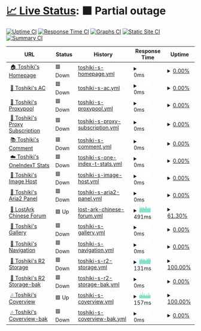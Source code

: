 # [📈 Live Status](https://status.toshiki.top): <!--live status--> **🟧 Partial outage**

[![Uptime CI](https://github.com/andatoshiki/toshiki-status/workflows/Uptime%20CI/badge.svg)](https://github.com/andatoshiki/toshiki-status/actions?query=workflow%3A%22Uptime+CI%22)
[![Response Time CI](https://github.com/andatoshiki/toshiki-status/workflows/Response%20Time%20CI/badge.svg)](https://github.com/andatoshiki/toshiki-status/actions?query=workflow%3A%22Response+Time+CI%22)
[![Graphs CI](https://github.com/andatoshiki/toshiki-status/workflows/Graphs%20CI/badge.svg)](https://github.com/andatoshiki/toshiki-status/actions?query=workflow%3A%22Graphs+CI%22)
[![Static Site CI](https://github.com/andatoshiki/toshiki-status/workflows/Static%20Site%20CI/badge.svg)](https://github.com/andatoshiki/toshiki-status/actions?query=workflow%3A%22Static+Site+CI%22)
[![Summary CI](https://github.com/andatoshiki/toshiki-status/workflows/Summary%20CI/badge.svg)](https://github.com/andatoshiki/toshiki-status/actions?query=workflow%3A%22Summary+CI%22)

<!--start: status pages-->
<!-- This summary is generated by Upptime (https://github.com/upptime/upptime) -->
<!-- Do not edit this manually, your changes will be overwritten -->
<!-- prettier-ignore -->
| URL | Status | History | Response Time | Uptime |
| --- | ------ | ------- | ------------- | ------ |
| <img alt="" src="https://cdn.toshiki.top/img/favicon.png" height="13"> [🏠 Toshiki's Homepage](https://www.toshiki.top/) | 🟥 Down | [toshiki-s-homepage.yml](https://github.com/andatoshiki/toshiki-status/commits/HEAD/history/toshiki-s-homepage.yml) | <details><summary><img alt="Response time graph" src="./graphs/toshiki-s-homepage/response-time-week.png" height="20"> 0ms</summary><br><a href="https://status.toshiki.top/history/toshiki-s-homepage"><img alt="Response time 872" src="https://img.shields.io/endpoint?url=https%3A%2F%2Fraw.githubusercontent.com%2Fandatoshiki%2Ftoshiki-status%2FHEAD%2Fapi%2Ftoshiki-s-homepage%2Fresponse-time.json"></a><br><a href="https://status.toshiki.top/history/toshiki-s-homepage"><img alt="24-hour response time 0" src="https://img.shields.io/endpoint?url=https%3A%2F%2Fraw.githubusercontent.com%2Fandatoshiki%2Ftoshiki-status%2FHEAD%2Fapi%2Ftoshiki-s-homepage%2Fresponse-time-day.json"></a><br><a href="https://status.toshiki.top/history/toshiki-s-homepage"><img alt="7-day response time 0" src="https://img.shields.io/endpoint?url=https%3A%2F%2Fraw.githubusercontent.com%2Fandatoshiki%2Ftoshiki-status%2FHEAD%2Fapi%2Ftoshiki-s-homepage%2Fresponse-time-week.json"></a><br><a href="https://status.toshiki.top/history/toshiki-s-homepage"><img alt="30-day response time 0" src="https://img.shields.io/endpoint?url=https%3A%2F%2Fraw.githubusercontent.com%2Fandatoshiki%2Ftoshiki-status%2FHEAD%2Fapi%2Ftoshiki-s-homepage%2Fresponse-time-month.json"></a><br><a href="https://status.toshiki.top/history/toshiki-s-homepage"><img alt="1-year response time 867" src="https://img.shields.io/endpoint?url=https%3A%2F%2Fraw.githubusercontent.com%2Fandatoshiki%2Ftoshiki-status%2FHEAD%2Fapi%2Ftoshiki-s-homepage%2Fresponse-time-year.json"></a></details> | <details><summary><a href="https://status.toshiki.top/history/toshiki-s-homepage">0.00%</a></summary><a href="https://status.toshiki.top/history/toshiki-s-homepage"><img alt="All-time uptime 76.83%" src="https://img.shields.io/endpoint?url=https%3A%2F%2Fraw.githubusercontent.com%2Fandatoshiki%2Ftoshiki-status%2FHEAD%2Fapi%2Ftoshiki-s-homepage%2Fuptime.json"></a><br><a href="https://status.toshiki.top/history/toshiki-s-homepage"><img alt="24-hour uptime 0.00%" src="https://img.shields.io/endpoint?url=https%3A%2F%2Fraw.githubusercontent.com%2Fandatoshiki%2Ftoshiki-status%2FHEAD%2Fapi%2Ftoshiki-s-homepage%2Fuptime-day.json"></a><br><a href="https://status.toshiki.top/history/toshiki-s-homepage"><img alt="7-day uptime 0.00%" src="https://img.shields.io/endpoint?url=https%3A%2F%2Fraw.githubusercontent.com%2Fandatoshiki%2Ftoshiki-status%2FHEAD%2Fapi%2Ftoshiki-s-homepage%2Fuptime-week.json"></a><br><a href="https://status.toshiki.top/history/toshiki-s-homepage"><img alt="30-day uptime 1.38%" src="https://img.shields.io/endpoint?url=https%3A%2F%2Fraw.githubusercontent.com%2Fandatoshiki%2Ftoshiki-status%2FHEAD%2Fapi%2Ftoshiki-s-homepage%2Fuptime-month.json"></a><br><a href="https://status.toshiki.top/history/toshiki-s-homepage"><img alt="1-year uptime 49.62%" src="https://img.shields.io/endpoint?url=https%3A%2F%2Fraw.githubusercontent.com%2Fandatoshiki%2Ftoshiki-status%2FHEAD%2Fapi%2Ftoshiki-s-homepage%2Fuptime-year.json"></a></details>
| <img alt="" src="https://cdn.toshiki.top/img/favicon.png" height="13"> [💨 Toshiki's AC](https://ac.toshiki.top/) | 🟥 Down | [toshiki-s-ac.yml](https://github.com/andatoshiki/toshiki-status/commits/HEAD/history/toshiki-s-ac.yml) | <details><summary><img alt="Response time graph" src="./graphs/toshiki-s-ac/response-time-week.png" height="20"> 0ms</summary><br><a href="https://status.toshiki.top/history/toshiki-s-ac"><img alt="Response time 845" src="https://img.shields.io/endpoint?url=https%3A%2F%2Fraw.githubusercontent.com%2Fandatoshiki%2Ftoshiki-status%2FHEAD%2Fapi%2Ftoshiki-s-ac%2Fresponse-time.json"></a><br><a href="https://status.toshiki.top/history/toshiki-s-ac"><img alt="24-hour response time 0" src="https://img.shields.io/endpoint?url=https%3A%2F%2Fraw.githubusercontent.com%2Fandatoshiki%2Ftoshiki-status%2FHEAD%2Fapi%2Ftoshiki-s-ac%2Fresponse-time-day.json"></a><br><a href="https://status.toshiki.top/history/toshiki-s-ac"><img alt="7-day response time 0" src="https://img.shields.io/endpoint?url=https%3A%2F%2Fraw.githubusercontent.com%2Fandatoshiki%2Ftoshiki-status%2FHEAD%2Fapi%2Ftoshiki-s-ac%2Fresponse-time-week.json"></a><br><a href="https://status.toshiki.top/history/toshiki-s-ac"><img alt="30-day response time 0" src="https://img.shields.io/endpoint?url=https%3A%2F%2Fraw.githubusercontent.com%2Fandatoshiki%2Ftoshiki-status%2FHEAD%2Fapi%2Ftoshiki-s-ac%2Fresponse-time-month.json"></a><br><a href="https://status.toshiki.top/history/toshiki-s-ac"><img alt="1-year response time 841" src="https://img.shields.io/endpoint?url=https%3A%2F%2Fraw.githubusercontent.com%2Fandatoshiki%2Ftoshiki-status%2FHEAD%2Fapi%2Ftoshiki-s-ac%2Fresponse-time-year.json"></a></details> | <details><summary><a href="https://status.toshiki.top/history/toshiki-s-ac">0.00%</a></summary><a href="https://status.toshiki.top/history/toshiki-s-ac"><img alt="All-time uptime 81.75%" src="https://img.shields.io/endpoint?url=https%3A%2F%2Fraw.githubusercontent.com%2Fandatoshiki%2Ftoshiki-status%2FHEAD%2Fapi%2Ftoshiki-s-ac%2Fuptime.json"></a><br><a href="https://status.toshiki.top/history/toshiki-s-ac"><img alt="24-hour uptime 0.00%" src="https://img.shields.io/endpoint?url=https%3A%2F%2Fraw.githubusercontent.com%2Fandatoshiki%2Ftoshiki-status%2FHEAD%2Fapi%2Ftoshiki-s-ac%2Fuptime-day.json"></a><br><a href="https://status.toshiki.top/history/toshiki-s-ac"><img alt="7-day uptime 0.00%" src="https://img.shields.io/endpoint?url=https%3A%2F%2Fraw.githubusercontent.com%2Fandatoshiki%2Ftoshiki-status%2FHEAD%2Fapi%2Ftoshiki-s-ac%2Fuptime-week.json"></a><br><a href="https://status.toshiki.top/history/toshiki-s-ac"><img alt="30-day uptime 1.38%" src="https://img.shields.io/endpoint?url=https%3A%2F%2Fraw.githubusercontent.com%2Fandatoshiki%2Ftoshiki-status%2FHEAD%2Fapi%2Ftoshiki-s-ac%2Fuptime-month.json"></a><br><a href="https://status.toshiki.top/history/toshiki-s-ac"><img alt="1-year uptime 68.29%" src="https://img.shields.io/endpoint?url=https%3A%2F%2Fraw.githubusercontent.com%2Fandatoshiki%2Ftoshiki-status%2FHEAD%2Fapi%2Ftoshiki-s-ac%2Fuptime-year.json"></a></details>
| <img alt="" src="https://cdn.toshiki.top/img/favicon.png" height="13"> [🌮 Toshiki's Proxypool](https://proxypool.toshiki.top/) | 🟥 Down | [toshiki-s-proxypool.yml](https://github.com/andatoshiki/toshiki-status/commits/HEAD/history/toshiki-s-proxypool.yml) | <details><summary><img alt="Response time graph" src="./graphs/toshiki-s-proxypool/response-time-week.png" height="20"> 0ms</summary><br><a href="https://status.toshiki.top/history/toshiki-s-proxypool"><img alt="Response time 836" src="https://img.shields.io/endpoint?url=https%3A%2F%2Fraw.githubusercontent.com%2Fandatoshiki%2Ftoshiki-status%2FHEAD%2Fapi%2Ftoshiki-s-proxypool%2Fresponse-time.json"></a><br><a href="https://status.toshiki.top/history/toshiki-s-proxypool"><img alt="24-hour response time 0" src="https://img.shields.io/endpoint?url=https%3A%2F%2Fraw.githubusercontent.com%2Fandatoshiki%2Ftoshiki-status%2FHEAD%2Fapi%2Ftoshiki-s-proxypool%2Fresponse-time-day.json"></a><br><a href="https://status.toshiki.top/history/toshiki-s-proxypool"><img alt="7-day response time 0" src="https://img.shields.io/endpoint?url=https%3A%2F%2Fraw.githubusercontent.com%2Fandatoshiki%2Ftoshiki-status%2FHEAD%2Fapi%2Ftoshiki-s-proxypool%2Fresponse-time-week.json"></a><br><a href="https://status.toshiki.top/history/toshiki-s-proxypool"><img alt="30-day response time 0" src="https://img.shields.io/endpoint?url=https%3A%2F%2Fraw.githubusercontent.com%2Fandatoshiki%2Ftoshiki-status%2FHEAD%2Fapi%2Ftoshiki-s-proxypool%2Fresponse-time-month.json"></a><br><a href="https://status.toshiki.top/history/toshiki-s-proxypool"><img alt="1-year response time 831" src="https://img.shields.io/endpoint?url=https%3A%2F%2Fraw.githubusercontent.com%2Fandatoshiki%2Ftoshiki-status%2FHEAD%2Fapi%2Ftoshiki-s-proxypool%2Fresponse-time-year.json"></a></details> | <details><summary><a href="https://status.toshiki.top/history/toshiki-s-proxypool">0.00%</a></summary><a href="https://status.toshiki.top/history/toshiki-s-proxypool"><img alt="All-time uptime 80.67%" src="https://img.shields.io/endpoint?url=https%3A%2F%2Fraw.githubusercontent.com%2Fandatoshiki%2Ftoshiki-status%2FHEAD%2Fapi%2Ftoshiki-s-proxypool%2Fuptime.json"></a><br><a href="https://status.toshiki.top/history/toshiki-s-proxypool"><img alt="24-hour uptime 0.00%" src="https://img.shields.io/endpoint?url=https%3A%2F%2Fraw.githubusercontent.com%2Fandatoshiki%2Ftoshiki-status%2FHEAD%2Fapi%2Ftoshiki-s-proxypool%2Fuptime-day.json"></a><br><a href="https://status.toshiki.top/history/toshiki-s-proxypool"><img alt="7-day uptime 0.00%" src="https://img.shields.io/endpoint?url=https%3A%2F%2Fraw.githubusercontent.com%2Fandatoshiki%2Ftoshiki-status%2FHEAD%2Fapi%2Ftoshiki-s-proxypool%2Fuptime-week.json"></a><br><a href="https://status.toshiki.top/history/toshiki-s-proxypool"><img alt="30-day uptime 1.38%" src="https://img.shields.io/endpoint?url=https%3A%2F%2Fraw.githubusercontent.com%2Fandatoshiki%2Ftoshiki-status%2FHEAD%2Fapi%2Ftoshiki-s-proxypool%2Fuptime-month.json"></a><br><a href="https://status.toshiki.top/history/toshiki-s-proxypool"><img alt="1-year uptime 49.54%" src="https://img.shields.io/endpoint?url=https%3A%2F%2Fraw.githubusercontent.com%2Fandatoshiki%2Ftoshiki-status%2FHEAD%2Fapi%2Ftoshiki-s-proxypool%2Fuptime-year.json"></a></details>
| <img alt="" src="https://cdn.toshiki.top/img/favicon.png" height="13"> [🎏 Toshiki's Proxy Subscription](https://subweb.toshiki.top/) | 🟥 Down | [toshiki-s-proxy-subscription.yml](https://github.com/andatoshiki/toshiki-status/commits/HEAD/history/toshiki-s-proxy-subscription.yml) | <details><summary><img alt="Response time graph" src="./graphs/toshiki-s-proxy-subscription/response-time-week.png" height="20"> 0ms</summary><br><a href="https://status.toshiki.top/history/toshiki-s-proxy-subscription"><img alt="Response time 825" src="https://img.shields.io/endpoint?url=https%3A%2F%2Fraw.githubusercontent.com%2Fandatoshiki%2Ftoshiki-status%2FHEAD%2Fapi%2Ftoshiki-s-proxy-subscription%2Fresponse-time.json"></a><br><a href="https://status.toshiki.top/history/toshiki-s-proxy-subscription"><img alt="24-hour response time 0" src="https://img.shields.io/endpoint?url=https%3A%2F%2Fraw.githubusercontent.com%2Fandatoshiki%2Ftoshiki-status%2FHEAD%2Fapi%2Ftoshiki-s-proxy-subscription%2Fresponse-time-day.json"></a><br><a href="https://status.toshiki.top/history/toshiki-s-proxy-subscription"><img alt="7-day response time 0" src="https://img.shields.io/endpoint?url=https%3A%2F%2Fraw.githubusercontent.com%2Fandatoshiki%2Ftoshiki-status%2FHEAD%2Fapi%2Ftoshiki-s-proxy-subscription%2Fresponse-time-week.json"></a><br><a href="https://status.toshiki.top/history/toshiki-s-proxy-subscription"><img alt="30-day response time 0" src="https://img.shields.io/endpoint?url=https%3A%2F%2Fraw.githubusercontent.com%2Fandatoshiki%2Ftoshiki-status%2FHEAD%2Fapi%2Ftoshiki-s-proxy-subscription%2Fresponse-time-month.json"></a><br><a href="https://status.toshiki.top/history/toshiki-s-proxy-subscription"><img alt="1-year response time 819" src="https://img.shields.io/endpoint?url=https%3A%2F%2Fraw.githubusercontent.com%2Fandatoshiki%2Ftoshiki-status%2FHEAD%2Fapi%2Ftoshiki-s-proxy-subscription%2Fresponse-time-year.json"></a></details> | <details><summary><a href="https://status.toshiki.top/history/toshiki-s-proxy-subscription">0.00%</a></summary><a href="https://status.toshiki.top/history/toshiki-s-proxy-subscription"><img alt="All-time uptime 78.92%" src="https://img.shields.io/endpoint?url=https%3A%2F%2Fraw.githubusercontent.com%2Fandatoshiki%2Ftoshiki-status%2FHEAD%2Fapi%2Ftoshiki-s-proxy-subscription%2Fuptime.json"></a><br><a href="https://status.toshiki.top/history/toshiki-s-proxy-subscription"><img alt="24-hour uptime 0.00%" src="https://img.shields.io/endpoint?url=https%3A%2F%2Fraw.githubusercontent.com%2Fandatoshiki%2Ftoshiki-status%2FHEAD%2Fapi%2Ftoshiki-s-proxy-subscription%2Fuptime-day.json"></a><br><a href="https://status.toshiki.top/history/toshiki-s-proxy-subscription"><img alt="7-day uptime 0.00%" src="https://img.shields.io/endpoint?url=https%3A%2F%2Fraw.githubusercontent.com%2Fandatoshiki%2Ftoshiki-status%2FHEAD%2Fapi%2Ftoshiki-s-proxy-subscription%2Fuptime-week.json"></a><br><a href="https://status.toshiki.top/history/toshiki-s-proxy-subscription"><img alt="30-day uptime 1.38%" src="https://img.shields.io/endpoint?url=https%3A%2F%2Fraw.githubusercontent.com%2Fandatoshiki%2Ftoshiki-status%2FHEAD%2Fapi%2Ftoshiki-s-proxy-subscription%2Fuptime-month.json"></a><br><a href="https://status.toshiki.top/history/toshiki-s-proxy-subscription"><img alt="1-year uptime 59.00%" src="https://img.shields.io/endpoint?url=https%3A%2F%2Fraw.githubusercontent.com%2Fandatoshiki%2Ftoshiki-status%2FHEAD%2Fapi%2Ftoshiki-s-proxy-subscription%2Fuptime-year.json"></a></details>
| <img alt="" src="https://cdn.toshiki.top/img/favicon.png" height="13"> [📚 Toshiki's Comment](https://comment.toshiki.top/) | 🟥 Down | [toshiki-s-comment.yml](https://github.com/andatoshiki/toshiki-status/commits/HEAD/history/toshiki-s-comment.yml) | <details><summary><img alt="Response time graph" src="./graphs/toshiki-s-comment/response-time-week.png" height="20"> 0ms</summary><br><a href="https://status.toshiki.top/history/toshiki-s-comment"><img alt="Response time 804" src="https://img.shields.io/endpoint?url=https%3A%2F%2Fraw.githubusercontent.com%2Fandatoshiki%2Ftoshiki-status%2FHEAD%2Fapi%2Ftoshiki-s-comment%2Fresponse-time.json"></a><br><a href="https://status.toshiki.top/history/toshiki-s-comment"><img alt="24-hour response time 0" src="https://img.shields.io/endpoint?url=https%3A%2F%2Fraw.githubusercontent.com%2Fandatoshiki%2Ftoshiki-status%2FHEAD%2Fapi%2Ftoshiki-s-comment%2Fresponse-time-day.json"></a><br><a href="https://status.toshiki.top/history/toshiki-s-comment"><img alt="7-day response time 0" src="https://img.shields.io/endpoint?url=https%3A%2F%2Fraw.githubusercontent.com%2Fandatoshiki%2Ftoshiki-status%2FHEAD%2Fapi%2Ftoshiki-s-comment%2Fresponse-time-week.json"></a><br><a href="https://status.toshiki.top/history/toshiki-s-comment"><img alt="30-day response time 0" src="https://img.shields.io/endpoint?url=https%3A%2F%2Fraw.githubusercontent.com%2Fandatoshiki%2Ftoshiki-status%2FHEAD%2Fapi%2Ftoshiki-s-comment%2Fresponse-time-month.json"></a><br><a href="https://status.toshiki.top/history/toshiki-s-comment"><img alt="1-year response time 802" src="https://img.shields.io/endpoint?url=https%3A%2F%2Fraw.githubusercontent.com%2Fandatoshiki%2Ftoshiki-status%2FHEAD%2Fapi%2Ftoshiki-s-comment%2Fresponse-time-year.json"></a></details> | <details><summary><a href="https://status.toshiki.top/history/toshiki-s-comment">0.00%</a></summary><a href="https://status.toshiki.top/history/toshiki-s-comment"><img alt="All-time uptime 83.65%" src="https://img.shields.io/endpoint?url=https%3A%2F%2Fraw.githubusercontent.com%2Fandatoshiki%2Ftoshiki-status%2FHEAD%2Fapi%2Ftoshiki-s-comment%2Fuptime.json"></a><br><a href="https://status.toshiki.top/history/toshiki-s-comment"><img alt="24-hour uptime 0.00%" src="https://img.shields.io/endpoint?url=https%3A%2F%2Fraw.githubusercontent.com%2Fandatoshiki%2Ftoshiki-status%2FHEAD%2Fapi%2Ftoshiki-s-comment%2Fuptime-day.json"></a><br><a href="https://status.toshiki.top/history/toshiki-s-comment"><img alt="7-day uptime 0.00%" src="https://img.shields.io/endpoint?url=https%3A%2F%2Fraw.githubusercontent.com%2Fandatoshiki%2Ftoshiki-status%2FHEAD%2Fapi%2Ftoshiki-s-comment%2Fuptime-week.json"></a><br><a href="https://status.toshiki.top/history/toshiki-s-comment"><img alt="30-day uptime 1.38%" src="https://img.shields.io/endpoint?url=https%3A%2F%2Fraw.githubusercontent.com%2Fandatoshiki%2Ftoshiki-status%2FHEAD%2Fapi%2Ftoshiki-s-comment%2Fuptime-month.json"></a><br><a href="https://status.toshiki.top/history/toshiki-s-comment"><img alt="1-year uptime 68.29%" src="https://img.shields.io/endpoint?url=https%3A%2F%2Fraw.githubusercontent.com%2Fandatoshiki%2Ftoshiki-status%2FHEAD%2Fapi%2Ftoshiki-s-comment%2Fuptime-year.json"></a></details>
| <img alt="" src="https://cdn.toshiki.top/img/oneindext.ico" height="13"> [☁️ Toshiki's OneIndexT Stats](https://oneindext.toshiki.top/) | 🟥 Down | [toshiki-s-one-index-t-stats.yml](https://github.com/andatoshiki/toshiki-status/commits/HEAD/history/toshiki-s-one-index-t-stats.yml) | <details><summary><img alt="Response time graph" src="./graphs/toshiki-s-one-index-t-stats/response-time-week.png" height="20"> 0ms</summary><br><a href="https://status.toshiki.top/history/toshiki-s-one-index-t-stats"><img alt="Response time 800" src="https://img.shields.io/endpoint?url=https%3A%2F%2Fraw.githubusercontent.com%2Fandatoshiki%2Ftoshiki-status%2FHEAD%2Fapi%2Ftoshiki-s-one-index-t-stats%2Fresponse-time.json"></a><br><a href="https://status.toshiki.top/history/toshiki-s-one-index-t-stats"><img alt="24-hour response time 0" src="https://img.shields.io/endpoint?url=https%3A%2F%2Fraw.githubusercontent.com%2Fandatoshiki%2Ftoshiki-status%2FHEAD%2Fapi%2Ftoshiki-s-one-index-t-stats%2Fresponse-time-day.json"></a><br><a href="https://status.toshiki.top/history/toshiki-s-one-index-t-stats"><img alt="7-day response time 0" src="https://img.shields.io/endpoint?url=https%3A%2F%2Fraw.githubusercontent.com%2Fandatoshiki%2Ftoshiki-status%2FHEAD%2Fapi%2Ftoshiki-s-one-index-t-stats%2Fresponse-time-week.json"></a><br><a href="https://status.toshiki.top/history/toshiki-s-one-index-t-stats"><img alt="30-day response time 0" src="https://img.shields.io/endpoint?url=https%3A%2F%2Fraw.githubusercontent.com%2Fandatoshiki%2Ftoshiki-status%2FHEAD%2Fapi%2Ftoshiki-s-one-index-t-stats%2Fresponse-time-month.json"></a><br><a href="https://status.toshiki.top/history/toshiki-s-one-index-t-stats"><img alt="1-year response time 794" src="https://img.shields.io/endpoint?url=https%3A%2F%2Fraw.githubusercontent.com%2Fandatoshiki%2Ftoshiki-status%2FHEAD%2Fapi%2Ftoshiki-s-one-index-t-stats%2Fresponse-time-year.json"></a></details> | <details><summary><a href="https://status.toshiki.top/history/toshiki-s-one-index-t-stats">0.00%</a></summary><a href="https://status.toshiki.top/history/toshiki-s-one-index-t-stats"><img alt="All-time uptime 80.65%" src="https://img.shields.io/endpoint?url=https%3A%2F%2Fraw.githubusercontent.com%2Fandatoshiki%2Ftoshiki-status%2FHEAD%2Fapi%2Ftoshiki-s-one-index-t-stats%2Fuptime.json"></a><br><a href="https://status.toshiki.top/history/toshiki-s-one-index-t-stats"><img alt="24-hour uptime 0.00%" src="https://img.shields.io/endpoint?url=https%3A%2F%2Fraw.githubusercontent.com%2Fandatoshiki%2Ftoshiki-status%2FHEAD%2Fapi%2Ftoshiki-s-one-index-t-stats%2Fuptime-day.json"></a><br><a href="https://status.toshiki.top/history/toshiki-s-one-index-t-stats"><img alt="7-day uptime 0.00%" src="https://img.shields.io/endpoint?url=https%3A%2F%2Fraw.githubusercontent.com%2Fandatoshiki%2Ftoshiki-status%2FHEAD%2Fapi%2Ftoshiki-s-one-index-t-stats%2Fuptime-week.json"></a><br><a href="https://status.toshiki.top/history/toshiki-s-one-index-t-stats"><img alt="30-day uptime 1.38%" src="https://img.shields.io/endpoint?url=https%3A%2F%2Fraw.githubusercontent.com%2Fandatoshiki%2Ftoshiki-status%2FHEAD%2Fapi%2Ftoshiki-s-one-index-t-stats%2Fuptime-month.json"></a><br><a href="https://status.toshiki.top/history/toshiki-s-one-index-t-stats"><img alt="1-year uptime 58.84%" src="https://img.shields.io/endpoint?url=https%3A%2F%2Fraw.githubusercontent.com%2Fandatoshiki%2Ftoshiki-status%2FHEAD%2Fapi%2Ftoshiki-s-one-index-t-stats%2Fuptime-year.json"></a></details>
| <img alt="" src="https://image.toshiki.top/favicon.ico" height="13"> [🥓 Toshiki's Image Host](https://image.toshiki.top/) | 🟥 Down | [toshiki-s-image-host.yml](https://github.com/andatoshiki/toshiki-status/commits/HEAD/history/toshiki-s-image-host.yml) | <details><summary><img alt="Response time graph" src="./graphs/toshiki-s-image-host/response-time-week.png" height="20"> 0ms</summary><br><a href="https://status.toshiki.top/history/toshiki-s-image-host"><img alt="Response time 772" src="https://img.shields.io/endpoint?url=https%3A%2F%2Fraw.githubusercontent.com%2Fandatoshiki%2Ftoshiki-status%2FHEAD%2Fapi%2Ftoshiki-s-image-host%2Fresponse-time.json"></a><br><a href="https://status.toshiki.top/history/toshiki-s-image-host"><img alt="24-hour response time 0" src="https://img.shields.io/endpoint?url=https%3A%2F%2Fraw.githubusercontent.com%2Fandatoshiki%2Ftoshiki-status%2FHEAD%2Fapi%2Ftoshiki-s-image-host%2Fresponse-time-day.json"></a><br><a href="https://status.toshiki.top/history/toshiki-s-image-host"><img alt="7-day response time 0" src="https://img.shields.io/endpoint?url=https%3A%2F%2Fraw.githubusercontent.com%2Fandatoshiki%2Ftoshiki-status%2FHEAD%2Fapi%2Ftoshiki-s-image-host%2Fresponse-time-week.json"></a><br><a href="https://status.toshiki.top/history/toshiki-s-image-host"><img alt="30-day response time 0" src="https://img.shields.io/endpoint?url=https%3A%2F%2Fraw.githubusercontent.com%2Fandatoshiki%2Ftoshiki-status%2FHEAD%2Fapi%2Ftoshiki-s-image-host%2Fresponse-time-month.json"></a><br><a href="https://status.toshiki.top/history/toshiki-s-image-host"><img alt="1-year response time 768" src="https://img.shields.io/endpoint?url=https%3A%2F%2Fraw.githubusercontent.com%2Fandatoshiki%2Ftoshiki-status%2FHEAD%2Fapi%2Ftoshiki-s-image-host%2Fresponse-time-year.json"></a></details> | <details><summary><a href="https://status.toshiki.top/history/toshiki-s-image-host">0.00%</a></summary><a href="https://status.toshiki.top/history/toshiki-s-image-host"><img alt="All-time uptime 77.70%" src="https://img.shields.io/endpoint?url=https%3A%2F%2Fraw.githubusercontent.com%2Fandatoshiki%2Ftoshiki-status%2FHEAD%2Fapi%2Ftoshiki-s-image-host%2Fuptime.json"></a><br><a href="https://status.toshiki.top/history/toshiki-s-image-host"><img alt="24-hour uptime 0.00%" src="https://img.shields.io/endpoint?url=https%3A%2F%2Fraw.githubusercontent.com%2Fandatoshiki%2Ftoshiki-status%2FHEAD%2Fapi%2Ftoshiki-s-image-host%2Fuptime-day.json"></a><br><a href="https://status.toshiki.top/history/toshiki-s-image-host"><img alt="7-day uptime 0.00%" src="https://img.shields.io/endpoint?url=https%3A%2F%2Fraw.githubusercontent.com%2Fandatoshiki%2Ftoshiki-status%2FHEAD%2Fapi%2Ftoshiki-s-image-host%2Fuptime-week.json"></a><br><a href="https://status.toshiki.top/history/toshiki-s-image-host"><img alt="30-day uptime 1.38%" src="https://img.shields.io/endpoint?url=https%3A%2F%2Fraw.githubusercontent.com%2Fandatoshiki%2Ftoshiki-status%2FHEAD%2Fapi%2Ftoshiki-s-image-host%2Fuptime-month.json"></a><br><a href="https://status.toshiki.top/history/toshiki-s-image-host"><img alt="1-year uptime 34.06%" src="https://img.shields.io/endpoint?url=https%3A%2F%2Fraw.githubusercontent.com%2Fandatoshiki%2Ftoshiki-status%2FHEAD%2Fapi%2Ftoshiki-s-image-host%2Fuptime-year.json"></a></details>
| <img alt="" src="https://cdn.toshiki.top/img/favicon.png" height="13"> [🍭 Toshiki's Aria2 Panel](http://download.toshiki.top/) | 🟥 Down | [toshiki-s-aria2-panel.yml](https://github.com/andatoshiki/toshiki-status/commits/HEAD/history/toshiki-s-aria2-panel.yml) | <details><summary><img alt="Response time graph" src="./graphs/toshiki-s-aria2-panel/response-time-week.png" height="20"> 0ms</summary><br><a href="https://status.toshiki.top/history/toshiki-s-aria2-panel"><img alt="Response time 611" src="https://img.shields.io/endpoint?url=https%3A%2F%2Fraw.githubusercontent.com%2Fandatoshiki%2Ftoshiki-status%2FHEAD%2Fapi%2Ftoshiki-s-aria2-panel%2Fresponse-time.json"></a><br><a href="https://status.toshiki.top/history/toshiki-s-aria2-panel"><img alt="24-hour response time 0" src="https://img.shields.io/endpoint?url=https%3A%2F%2Fraw.githubusercontent.com%2Fandatoshiki%2Ftoshiki-status%2FHEAD%2Fapi%2Ftoshiki-s-aria2-panel%2Fresponse-time-day.json"></a><br><a href="https://status.toshiki.top/history/toshiki-s-aria2-panel"><img alt="7-day response time 0" src="https://img.shields.io/endpoint?url=https%3A%2F%2Fraw.githubusercontent.com%2Fandatoshiki%2Ftoshiki-status%2FHEAD%2Fapi%2Ftoshiki-s-aria2-panel%2Fresponse-time-week.json"></a><br><a href="https://status.toshiki.top/history/toshiki-s-aria2-panel"><img alt="30-day response time 0" src="https://img.shields.io/endpoint?url=https%3A%2F%2Fraw.githubusercontent.com%2Fandatoshiki%2Ftoshiki-status%2FHEAD%2Fapi%2Ftoshiki-s-aria2-panel%2Fresponse-time-month.json"></a><br><a href="https://status.toshiki.top/history/toshiki-s-aria2-panel"><img alt="1-year response time 609" src="https://img.shields.io/endpoint?url=https%3A%2F%2Fraw.githubusercontent.com%2Fandatoshiki%2Ftoshiki-status%2FHEAD%2Fapi%2Ftoshiki-s-aria2-panel%2Fresponse-time-year.json"></a></details> | <details><summary><a href="https://status.toshiki.top/history/toshiki-s-aria2-panel">0.00%</a></summary><a href="https://status.toshiki.top/history/toshiki-s-aria2-panel"><img alt="All-time uptime 75.52%" src="https://img.shields.io/endpoint?url=https%3A%2F%2Fraw.githubusercontent.com%2Fandatoshiki%2Ftoshiki-status%2FHEAD%2Fapi%2Ftoshiki-s-aria2-panel%2Fuptime.json"></a><br><a href="https://status.toshiki.top/history/toshiki-s-aria2-panel"><img alt="24-hour uptime 0.00%" src="https://img.shields.io/endpoint?url=https%3A%2F%2Fraw.githubusercontent.com%2Fandatoshiki%2Ftoshiki-status%2FHEAD%2Fapi%2Ftoshiki-s-aria2-panel%2Fuptime-day.json"></a><br><a href="https://status.toshiki.top/history/toshiki-s-aria2-panel"><img alt="7-day uptime 0.00%" src="https://img.shields.io/endpoint?url=https%3A%2F%2Fraw.githubusercontent.com%2Fandatoshiki%2Ftoshiki-status%2FHEAD%2Fapi%2Ftoshiki-s-aria2-panel%2Fuptime-week.json"></a><br><a href="https://status.toshiki.top/history/toshiki-s-aria2-panel"><img alt="30-day uptime 1.38%" src="https://img.shields.io/endpoint?url=https%3A%2F%2Fraw.githubusercontent.com%2Fandatoshiki%2Ftoshiki-status%2FHEAD%2Fapi%2Ftoshiki-s-aria2-panel%2Fuptime-month.json"></a><br><a href="https://status.toshiki.top/history/toshiki-s-aria2-panel"><img alt="1-year uptime 80.75%" src="https://img.shields.io/endpoint?url=https%3A%2F%2Fraw.githubusercontent.com%2Fandatoshiki%2Ftoshiki-status%2FHEAD%2Fapi%2Ftoshiki-s-aria2-panel%2Fuptime-year.json"></a></details>
| <img alt="" src="https://cdn.jsdelivr.net/gh/white-windmills/lostark-forum@master/img/lostarkFavicon/lostarkFav.png" height="13"> [🍛 LostArk Chinese Forum](https://lost-ark.top/) | 🟩 Up | [lost-ark-chinese-forum.yml](https://github.com/andatoshiki/toshiki-status/commits/HEAD/history/lost-ark-chinese-forum.yml) | <details><summary><img alt="Response time graph" src="./graphs/lost-ark-chinese-forum/response-time-week.png" height="20"> 491ms</summary><br><a href="https://status.toshiki.top/history/lost-ark-chinese-forum"><img alt="Response time 828" src="https://img.shields.io/endpoint?url=https%3A%2F%2Fraw.githubusercontent.com%2Fandatoshiki%2Ftoshiki-status%2FHEAD%2Fapi%2Flost-ark-chinese-forum%2Fresponse-time.json"></a><br><a href="https://status.toshiki.top/history/lost-ark-chinese-forum"><img alt="24-hour response time 453" src="https://img.shields.io/endpoint?url=https%3A%2F%2Fraw.githubusercontent.com%2Fandatoshiki%2Ftoshiki-status%2FHEAD%2Fapi%2Flost-ark-chinese-forum%2Fresponse-time-day.json"></a><br><a href="https://status.toshiki.top/history/lost-ark-chinese-forum"><img alt="7-day response time 491" src="https://img.shields.io/endpoint?url=https%3A%2F%2Fraw.githubusercontent.com%2Fandatoshiki%2Ftoshiki-status%2FHEAD%2Fapi%2Flost-ark-chinese-forum%2Fresponse-time-week.json"></a><br><a href="https://status.toshiki.top/history/lost-ark-chinese-forum"><img alt="30-day response time 558" src="https://img.shields.io/endpoint?url=https%3A%2F%2Fraw.githubusercontent.com%2Fandatoshiki%2Ftoshiki-status%2FHEAD%2Fapi%2Flost-ark-chinese-forum%2Fresponse-time-month.json"></a><br><a href="https://status.toshiki.top/history/lost-ark-chinese-forum"><img alt="1-year response time 828" src="https://img.shields.io/endpoint?url=https%3A%2F%2Fraw.githubusercontent.com%2Fandatoshiki%2Ftoshiki-status%2FHEAD%2Fapi%2Flost-ark-chinese-forum%2Fresponse-time-year.json"></a></details> | <details><summary><a href="https://status.toshiki.top/history/lost-ark-chinese-forum">61.30%</a></summary><a href="https://status.toshiki.top/history/lost-ark-chinese-forum"><img alt="All-time uptime 99.00%" src="https://img.shields.io/endpoint?url=https%3A%2F%2Fraw.githubusercontent.com%2Fandatoshiki%2Ftoshiki-status%2FHEAD%2Fapi%2Flost-ark-chinese-forum%2Fuptime.json"></a><br><a href="https://status.toshiki.top/history/lost-ark-chinese-forum"><img alt="24-hour uptime 51.48%" src="https://img.shields.io/endpoint?url=https%3A%2F%2Fraw.githubusercontent.com%2Fandatoshiki%2Ftoshiki-status%2FHEAD%2Fapi%2Flost-ark-chinese-forum%2Fuptime-day.json"></a><br><a href="https://status.toshiki.top/history/lost-ark-chinese-forum"><img alt="7-day uptime 61.30%" src="https://img.shields.io/endpoint?url=https%3A%2F%2Fraw.githubusercontent.com%2Fandatoshiki%2Ftoshiki-status%2FHEAD%2Fapi%2Flost-ark-chinese-forum%2Fuptime-week.json"></a><br><a href="https://status.toshiki.top/history/lost-ark-chinese-forum"><img alt="30-day uptime 66.92%" src="https://img.shields.io/endpoint?url=https%3A%2F%2Fraw.githubusercontent.com%2Fandatoshiki%2Ftoshiki-status%2FHEAD%2Fapi%2Flost-ark-chinese-forum%2Fuptime-month.json"></a><br><a href="https://status.toshiki.top/history/lost-ark-chinese-forum"><img alt="1-year uptime 96.85%" src="https://img.shields.io/endpoint?url=https%3A%2F%2Fraw.githubusercontent.com%2Fandatoshiki%2Ftoshiki-status%2FHEAD%2Fapi%2Flost-ark-chinese-forum%2Fuptime-year.json"></a></details>
| <img alt="" src="https://gallery.toshiki.top/favicon.ico" height="13"> [🎠 Toshiki's Gallery](https://gallery.toshiki.top/) | 🟥 Down | [toshiki-s-gallery.yml](https://github.com/andatoshiki/toshiki-status/commits/HEAD/history/toshiki-s-gallery.yml) | <details><summary><img alt="Response time graph" src="./graphs/toshiki-s-gallery/response-time-week.png" height="20"> 0ms</summary><br><a href="https://status.toshiki.top/history/toshiki-s-gallery"><img alt="Response time 759" src="https://img.shields.io/endpoint?url=https%3A%2F%2Fraw.githubusercontent.com%2Fandatoshiki%2Ftoshiki-status%2FHEAD%2Fapi%2Ftoshiki-s-gallery%2Fresponse-time.json"></a><br><a href="https://status.toshiki.top/history/toshiki-s-gallery"><img alt="24-hour response time 0" src="https://img.shields.io/endpoint?url=https%3A%2F%2Fraw.githubusercontent.com%2Fandatoshiki%2Ftoshiki-status%2FHEAD%2Fapi%2Ftoshiki-s-gallery%2Fresponse-time-day.json"></a><br><a href="https://status.toshiki.top/history/toshiki-s-gallery"><img alt="7-day response time 0" src="https://img.shields.io/endpoint?url=https%3A%2F%2Fraw.githubusercontent.com%2Fandatoshiki%2Ftoshiki-status%2FHEAD%2Fapi%2Ftoshiki-s-gallery%2Fresponse-time-week.json"></a><br><a href="https://status.toshiki.top/history/toshiki-s-gallery"><img alt="30-day response time 0" src="https://img.shields.io/endpoint?url=https%3A%2F%2Fraw.githubusercontent.com%2Fandatoshiki%2Ftoshiki-status%2FHEAD%2Fapi%2Ftoshiki-s-gallery%2Fresponse-time-month.json"></a><br><a href="https://status.toshiki.top/history/toshiki-s-gallery"><img alt="1-year response time 755" src="https://img.shields.io/endpoint?url=https%3A%2F%2Fraw.githubusercontent.com%2Fandatoshiki%2Ftoshiki-status%2FHEAD%2Fapi%2Ftoshiki-s-gallery%2Fresponse-time-year.json"></a></details> | <details><summary><a href="https://status.toshiki.top/history/toshiki-s-gallery">0.00%</a></summary><a href="https://status.toshiki.top/history/toshiki-s-gallery"><img alt="All-time uptime 66.46%" src="https://img.shields.io/endpoint?url=https%3A%2F%2Fraw.githubusercontent.com%2Fandatoshiki%2Ftoshiki-status%2FHEAD%2Fapi%2Ftoshiki-s-gallery%2Fuptime.json"></a><br><a href="https://status.toshiki.top/history/toshiki-s-gallery"><img alt="24-hour uptime 0.00%" src="https://img.shields.io/endpoint?url=https%3A%2F%2Fraw.githubusercontent.com%2Fandatoshiki%2Ftoshiki-status%2FHEAD%2Fapi%2Ftoshiki-s-gallery%2Fuptime-day.json"></a><br><a href="https://status.toshiki.top/history/toshiki-s-gallery"><img alt="7-day uptime 0.00%" src="https://img.shields.io/endpoint?url=https%3A%2F%2Fraw.githubusercontent.com%2Fandatoshiki%2Ftoshiki-status%2FHEAD%2Fapi%2Ftoshiki-s-gallery%2Fuptime-week.json"></a><br><a href="https://status.toshiki.top/history/toshiki-s-gallery"><img alt="30-day uptime 1.38%" src="https://img.shields.io/endpoint?url=https%3A%2F%2Fraw.githubusercontent.com%2Fandatoshiki%2Ftoshiki-status%2FHEAD%2Fapi%2Ftoshiki-s-gallery%2Fuptime-month.json"></a><br><a href="https://status.toshiki.top/history/toshiki-s-gallery"><img alt="1-year uptime 24.93%" src="https://img.shields.io/endpoint?url=https%3A%2F%2Fraw.githubusercontent.com%2Fandatoshiki%2Ftoshiki-status%2FHEAD%2Fapi%2Ftoshiki-s-gallery%2Fuptime-year.json"></a></details>
| <img alt="" src="https://gallery.toshiki.top/favicon.ico" height="13"> [🍩 Toshiki's Navigation](https://nav.toshiki.top/) | 🟥 Down | [toshiki-s-navigation.yml](https://github.com/andatoshiki/toshiki-status/commits/HEAD/history/toshiki-s-navigation.yml) | <details><summary><img alt="Response time graph" src="./graphs/toshiki-s-navigation/response-time-week.png" height="20"> 0ms</summary><br><a href="https://status.toshiki.top/history/toshiki-s-navigation"><img alt="Response time 747" src="https://img.shields.io/endpoint?url=https%3A%2F%2Fraw.githubusercontent.com%2Fandatoshiki%2Ftoshiki-status%2FHEAD%2Fapi%2Ftoshiki-s-navigation%2Fresponse-time.json"></a><br><a href="https://status.toshiki.top/history/toshiki-s-navigation"><img alt="24-hour response time 0" src="https://img.shields.io/endpoint?url=https%3A%2F%2Fraw.githubusercontent.com%2Fandatoshiki%2Ftoshiki-status%2FHEAD%2Fapi%2Ftoshiki-s-navigation%2Fresponse-time-day.json"></a><br><a href="https://status.toshiki.top/history/toshiki-s-navigation"><img alt="7-day response time 0" src="https://img.shields.io/endpoint?url=https%3A%2F%2Fraw.githubusercontent.com%2Fandatoshiki%2Ftoshiki-status%2FHEAD%2Fapi%2Ftoshiki-s-navigation%2Fresponse-time-week.json"></a><br><a href="https://status.toshiki.top/history/toshiki-s-navigation"><img alt="30-day response time 0" src="https://img.shields.io/endpoint?url=https%3A%2F%2Fraw.githubusercontent.com%2Fandatoshiki%2Ftoshiki-status%2FHEAD%2Fapi%2Ftoshiki-s-navigation%2Fresponse-time-month.json"></a><br><a href="https://status.toshiki.top/history/toshiki-s-navigation"><img alt="1-year response time 743" src="https://img.shields.io/endpoint?url=https%3A%2F%2Fraw.githubusercontent.com%2Fandatoshiki%2Ftoshiki-status%2FHEAD%2Fapi%2Ftoshiki-s-navigation%2Fresponse-time-year.json"></a></details> | <details><summary><a href="https://status.toshiki.top/history/toshiki-s-navigation">0.00%</a></summary><a href="https://status.toshiki.top/history/toshiki-s-navigation"><img alt="All-time uptime 65.37%" src="https://img.shields.io/endpoint?url=https%3A%2F%2Fraw.githubusercontent.com%2Fandatoshiki%2Ftoshiki-status%2FHEAD%2Fapi%2Ftoshiki-s-navigation%2Fuptime.json"></a><br><a href="https://status.toshiki.top/history/toshiki-s-navigation"><img alt="24-hour uptime 0.00%" src="https://img.shields.io/endpoint?url=https%3A%2F%2Fraw.githubusercontent.com%2Fandatoshiki%2Ftoshiki-status%2FHEAD%2Fapi%2Ftoshiki-s-navigation%2Fuptime-day.json"></a><br><a href="https://status.toshiki.top/history/toshiki-s-navigation"><img alt="7-day uptime 0.00%" src="https://img.shields.io/endpoint?url=https%3A%2F%2Fraw.githubusercontent.com%2Fandatoshiki%2Ftoshiki-status%2FHEAD%2Fapi%2Ftoshiki-s-navigation%2Fuptime-week.json"></a><br><a href="https://status.toshiki.top/history/toshiki-s-navigation"><img alt="30-day uptime 1.38%" src="https://img.shields.io/endpoint?url=https%3A%2F%2Fraw.githubusercontent.com%2Fandatoshiki%2Ftoshiki-status%2FHEAD%2Fapi%2Ftoshiki-s-navigation%2Fuptime-month.json"></a><br><a href="https://status.toshiki.top/history/toshiki-s-navigation"><img alt="1-year uptime 24.93%" src="https://img.shields.io/endpoint?url=https%3A%2F%2Fraw.githubusercontent.com%2Fandatoshiki%2Ftoshiki-status%2FHEAD%2Fapi%2Ftoshiki-s-navigation%2Fuptime-year.json"></a></details>
| <img alt="" src="https://gallery.toshiki.top/favicon.ico" height="13"> [🐻 Toshiki's R2 Storage](https://r2.toshiki.dev/) | 🟥 Down | [toshiki-s-r2-storage.yml](https://github.com/andatoshiki/toshiki-status/commits/HEAD/history/toshiki-s-r2-storage.yml) | <details><summary><img alt="Response time graph" src="./graphs/toshiki-s-r2-storage/response-time-week.png" height="20"> 131ms</summary><br><a href="https://status.toshiki.top/history/toshiki-s-r2-storage"><img alt="Response time 194" src="https://img.shields.io/endpoint?url=https%3A%2F%2Fraw.githubusercontent.com%2Fandatoshiki%2Ftoshiki-status%2FHEAD%2Fapi%2Ftoshiki-s-r2-storage%2Fresponse-time.json"></a><br><a href="https://status.toshiki.top/history/toshiki-s-r2-storage"><img alt="24-hour response time 129" src="https://img.shields.io/endpoint?url=https%3A%2F%2Fraw.githubusercontent.com%2Fandatoshiki%2Ftoshiki-status%2FHEAD%2Fapi%2Ftoshiki-s-r2-storage%2Fresponse-time-day.json"></a><br><a href="https://status.toshiki.top/history/toshiki-s-r2-storage"><img alt="7-day response time 131" src="https://img.shields.io/endpoint?url=https%3A%2F%2Fraw.githubusercontent.com%2Fandatoshiki%2Ftoshiki-status%2FHEAD%2Fapi%2Ftoshiki-s-r2-storage%2Fresponse-time-week.json"></a><br><a href="https://status.toshiki.top/history/toshiki-s-r2-storage"><img alt="30-day response time 133" src="https://img.shields.io/endpoint?url=https%3A%2F%2Fraw.githubusercontent.com%2Fandatoshiki%2Ftoshiki-status%2FHEAD%2Fapi%2Ftoshiki-s-r2-storage%2Fresponse-time-month.json"></a><br><a href="https://status.toshiki.top/history/toshiki-s-r2-storage"><img alt="1-year response time 183" src="https://img.shields.io/endpoint?url=https%3A%2F%2Fraw.githubusercontent.com%2Fandatoshiki%2Ftoshiki-status%2FHEAD%2Fapi%2Ftoshiki-s-r2-storage%2Fresponse-time-year.json"></a></details> | <details><summary><a href="https://status.toshiki.top/history/toshiki-s-r2-storage">100.00%</a></summary><a href="https://status.toshiki.top/history/toshiki-s-r2-storage"><img alt="All-time uptime 97.21%" src="https://img.shields.io/endpoint?url=https%3A%2F%2Fraw.githubusercontent.com%2Fandatoshiki%2Ftoshiki-status%2FHEAD%2Fapi%2Ftoshiki-s-r2-storage%2Fuptime.json"></a><br><a href="https://status.toshiki.top/history/toshiki-s-r2-storage"><img alt="24-hour uptime 100.00%" src="https://img.shields.io/endpoint?url=https%3A%2F%2Fraw.githubusercontent.com%2Fandatoshiki%2Ftoshiki-status%2FHEAD%2Fapi%2Ftoshiki-s-r2-storage%2Fuptime-day.json"></a><br><a href="https://status.toshiki.top/history/toshiki-s-r2-storage"><img alt="7-day uptime 100.00%" src="https://img.shields.io/endpoint?url=https%3A%2F%2Fraw.githubusercontent.com%2Fandatoshiki%2Ftoshiki-status%2FHEAD%2Fapi%2Ftoshiki-s-r2-storage%2Fuptime-week.json"></a><br><a href="https://status.toshiki.top/history/toshiki-s-r2-storage"><img alt="30-day uptime 100.00%" src="https://img.shields.io/endpoint?url=https%3A%2F%2Fraw.githubusercontent.com%2Fandatoshiki%2Ftoshiki-status%2FHEAD%2Fapi%2Ftoshiki-s-r2-storage%2Fuptime-month.json"></a><br><a href="https://status.toshiki.top/history/toshiki-s-r2-storage"><img alt="1-year uptime 100.00%" src="https://img.shields.io/endpoint?url=https%3A%2F%2Fraw.githubusercontent.com%2Fandatoshiki%2Ftoshiki-status%2FHEAD%2Fapi%2Ftoshiki-s-r2-storage%2Fuptime-year.json"></a></details>
| <img alt="" src="https://gallery.toshiki.top/favicon.ico" height="13"> [🐗 Toshiki's R2 Storage-bak](https://r2.toshiki.top/) | 🟥 Down | [toshiki-s-r2-storage-bak.yml](https://github.com/andatoshiki/toshiki-status/commits/HEAD/history/toshiki-s-r2-storage-bak.yml) | <details><summary><img alt="Response time graph" src="./graphs/toshiki-s-r2-storage-bak/response-time-week.png" height="20"> 0ms</summary><br><a href="https://status.toshiki.top/history/toshiki-s-r2-storage-bak"><img alt="Response time 743" src="https://img.shields.io/endpoint?url=https%3A%2F%2Fraw.githubusercontent.com%2Fandatoshiki%2Ftoshiki-status%2FHEAD%2Fapi%2Ftoshiki-s-r2-storage-bak%2Fresponse-time.json"></a><br><a href="https://status.toshiki.top/history/toshiki-s-r2-storage-bak"><img alt="24-hour response time 0" src="https://img.shields.io/endpoint?url=https%3A%2F%2Fraw.githubusercontent.com%2Fandatoshiki%2Ftoshiki-status%2FHEAD%2Fapi%2Ftoshiki-s-r2-storage-bak%2Fresponse-time-day.json"></a><br><a href="https://status.toshiki.top/history/toshiki-s-r2-storage-bak"><img alt="7-day response time 0" src="https://img.shields.io/endpoint?url=https%3A%2F%2Fraw.githubusercontent.com%2Fandatoshiki%2Ftoshiki-status%2FHEAD%2Fapi%2Ftoshiki-s-r2-storage-bak%2Fresponse-time-week.json"></a><br><a href="https://status.toshiki.top/history/toshiki-s-r2-storage-bak"><img alt="30-day response time 0" src="https://img.shields.io/endpoint?url=https%3A%2F%2Fraw.githubusercontent.com%2Fandatoshiki%2Ftoshiki-status%2FHEAD%2Fapi%2Ftoshiki-s-r2-storage-bak%2Fresponse-time-month.json"></a><br><a href="https://status.toshiki.top/history/toshiki-s-r2-storage-bak"><img alt="1-year response time 742" src="https://img.shields.io/endpoint?url=https%3A%2F%2Fraw.githubusercontent.com%2Fandatoshiki%2Ftoshiki-status%2FHEAD%2Fapi%2Ftoshiki-s-r2-storage-bak%2Fresponse-time-year.json"></a></details> | <details><summary><a href="https://status.toshiki.top/history/toshiki-s-r2-storage-bak">0.00%</a></summary><a href="https://status.toshiki.top/history/toshiki-s-r2-storage-bak"><img alt="All-time uptime 77.51%" src="https://img.shields.io/endpoint?url=https%3A%2F%2Fraw.githubusercontent.com%2Fandatoshiki%2Ftoshiki-status%2FHEAD%2Fapi%2Ftoshiki-s-r2-storage-bak%2Fuptime.json"></a><br><a href="https://status.toshiki.top/history/toshiki-s-r2-storage-bak"><img alt="24-hour uptime 0.00%" src="https://img.shields.io/endpoint?url=https%3A%2F%2Fraw.githubusercontent.com%2Fandatoshiki%2Ftoshiki-status%2FHEAD%2Fapi%2Ftoshiki-s-r2-storage-bak%2Fuptime-day.json"></a><br><a href="https://status.toshiki.top/history/toshiki-s-r2-storage-bak"><img alt="7-day uptime 0.00%" src="https://img.shields.io/endpoint?url=https%3A%2F%2Fraw.githubusercontent.com%2Fandatoshiki%2Ftoshiki-status%2FHEAD%2Fapi%2Ftoshiki-s-r2-storage-bak%2Fuptime-week.json"></a><br><a href="https://status.toshiki.top/history/toshiki-s-r2-storage-bak"><img alt="30-day uptime 1.38%" src="https://img.shields.io/endpoint?url=https%3A%2F%2Fraw.githubusercontent.com%2Fandatoshiki%2Ftoshiki-status%2FHEAD%2Fapi%2Ftoshiki-s-r2-storage-bak%2Fuptime-month.json"></a><br><a href="https://status.toshiki.top/history/toshiki-s-r2-storage-bak"><img alt="1-year uptime 49.53%" src="https://img.shields.io/endpoint?url=https%3A%2F%2Fraw.githubusercontent.com%2Fandatoshiki%2Ftoshiki-status%2FHEAD%2Fapi%2Ftoshiki-s-r2-storage-bak%2Fuptime-year.json"></a></details>
| <img alt="" src="https://gallery.toshiki.top/favicon.ico" height="13"> [🎶 Toshiki's Coverview](https://coverview.toshiki.dev/) | 🟩 Up | [toshiki-s-coverview.yml](https://github.com/andatoshiki/toshiki-status/commits/HEAD/history/toshiki-s-coverview.yml) | <details><summary><img alt="Response time graph" src="./graphs/toshiki-s-coverview/response-time-week.png" height="20"> 157ms</summary><br><a href="https://status.toshiki.top/history/toshiki-s-coverview"><img alt="Response time 163" src="https://img.shields.io/endpoint?url=https%3A%2F%2Fraw.githubusercontent.com%2Fandatoshiki%2Ftoshiki-status%2FHEAD%2Fapi%2Ftoshiki-s-coverview%2Fresponse-time.json"></a><br><a href="https://status.toshiki.top/history/toshiki-s-coverview"><img alt="24-hour response time 155" src="https://img.shields.io/endpoint?url=https%3A%2F%2Fraw.githubusercontent.com%2Fandatoshiki%2Ftoshiki-status%2FHEAD%2Fapi%2Ftoshiki-s-coverview%2Fresponse-time-day.json"></a><br><a href="https://status.toshiki.top/history/toshiki-s-coverview"><img alt="7-day response time 157" src="https://img.shields.io/endpoint?url=https%3A%2F%2Fraw.githubusercontent.com%2Fandatoshiki%2Ftoshiki-status%2FHEAD%2Fapi%2Ftoshiki-s-coverview%2Fresponse-time-week.json"></a><br><a href="https://status.toshiki.top/history/toshiki-s-coverview"><img alt="30-day response time 164" src="https://img.shields.io/endpoint?url=https%3A%2F%2Fraw.githubusercontent.com%2Fandatoshiki%2Ftoshiki-status%2FHEAD%2Fapi%2Ftoshiki-s-coverview%2Fresponse-time-month.json"></a><br><a href="https://status.toshiki.top/history/toshiki-s-coverview"><img alt="1-year response time 163" src="https://img.shields.io/endpoint?url=https%3A%2F%2Fraw.githubusercontent.com%2Fandatoshiki%2Ftoshiki-status%2FHEAD%2Fapi%2Ftoshiki-s-coverview%2Fresponse-time-year.json"></a></details> | <details><summary><a href="https://status.toshiki.top/history/toshiki-s-coverview">100.00%</a></summary><a href="https://status.toshiki.top/history/toshiki-s-coverview"><img alt="All-time uptime 99.99%" src="https://img.shields.io/endpoint?url=https%3A%2F%2Fraw.githubusercontent.com%2Fandatoshiki%2Ftoshiki-status%2FHEAD%2Fapi%2Ftoshiki-s-coverview%2Fuptime.json"></a><br><a href="https://status.toshiki.top/history/toshiki-s-coverview"><img alt="24-hour uptime 100.00%" src="https://img.shields.io/endpoint?url=https%3A%2F%2Fraw.githubusercontent.com%2Fandatoshiki%2Ftoshiki-status%2FHEAD%2Fapi%2Ftoshiki-s-coverview%2Fuptime-day.json"></a><br><a href="https://status.toshiki.top/history/toshiki-s-coverview"><img alt="7-day uptime 100.00%" src="https://img.shields.io/endpoint?url=https%3A%2F%2Fraw.githubusercontent.com%2Fandatoshiki%2Ftoshiki-status%2FHEAD%2Fapi%2Ftoshiki-s-coverview%2Fuptime-week.json"></a><br><a href="https://status.toshiki.top/history/toshiki-s-coverview"><img alt="30-day uptime 100.00%" src="https://img.shields.io/endpoint?url=https%3A%2F%2Fraw.githubusercontent.com%2Fandatoshiki%2Ftoshiki-status%2FHEAD%2Fapi%2Ftoshiki-s-coverview%2Fuptime-month.json"></a><br><a href="https://status.toshiki.top/history/toshiki-s-coverview"><img alt="1-year uptime 100.00%" src="https://img.shields.io/endpoint?url=https%3A%2F%2Fraw.githubusercontent.com%2Fandatoshiki%2Ftoshiki-status%2FHEAD%2Fapi%2Ftoshiki-s-coverview%2Fuptime-year.json"></a></details>
| <img alt="" src="https://gallery.toshiki.top/favicon.ico" height="13"> [🎶 Toshiki's Coverview-bak](https://coverview.toshiki.top/) | 🟥 Down | [toshiki-s-coverview-bak.yml](https://github.com/andatoshiki/toshiki-status/commits/HEAD/history/toshiki-s-coverview-bak.yml) | <details><summary><img alt="Response time graph" src="./graphs/toshiki-s-coverview-bak/response-time-week.png" height="20"> 0ms</summary><br><a href="https://status.toshiki.top/history/toshiki-s-coverview-bak"><img alt="Response time 738" src="https://img.shields.io/endpoint?url=https%3A%2F%2Fraw.githubusercontent.com%2Fandatoshiki%2Ftoshiki-status%2FHEAD%2Fapi%2Ftoshiki-s-coverview-bak%2Fresponse-time.json"></a><br><a href="https://status.toshiki.top/history/toshiki-s-coverview-bak"><img alt="24-hour response time 0" src="https://img.shields.io/endpoint?url=https%3A%2F%2Fraw.githubusercontent.com%2Fandatoshiki%2Ftoshiki-status%2FHEAD%2Fapi%2Ftoshiki-s-coverview-bak%2Fresponse-time-day.json"></a><br><a href="https://status.toshiki.top/history/toshiki-s-coverview-bak"><img alt="7-day response time 0" src="https://img.shields.io/endpoint?url=https%3A%2F%2Fraw.githubusercontent.com%2Fandatoshiki%2Ftoshiki-status%2FHEAD%2Fapi%2Ftoshiki-s-coverview-bak%2Fresponse-time-week.json"></a><br><a href="https://status.toshiki.top/history/toshiki-s-coverview-bak"><img alt="30-day response time 0" src="https://img.shields.io/endpoint?url=https%3A%2F%2Fraw.githubusercontent.com%2Fandatoshiki%2Ftoshiki-status%2FHEAD%2Fapi%2Ftoshiki-s-coverview-bak%2Fresponse-time-month.json"></a><br><a href="https://status.toshiki.top/history/toshiki-s-coverview-bak"><img alt="1-year response time 735" src="https://img.shields.io/endpoint?url=https%3A%2F%2Fraw.githubusercontent.com%2Fandatoshiki%2Ftoshiki-status%2FHEAD%2Fapi%2Ftoshiki-s-coverview-bak%2Fresponse-time-year.json"></a></details> | <details><summary><a href="https://status.toshiki.top/history/toshiki-s-coverview-bak">0.00%</a></summary><a href="https://status.toshiki.top/history/toshiki-s-coverview-bak"><img alt="All-time uptime 77.38%" src="https://img.shields.io/endpoint?url=https%3A%2F%2Fraw.githubusercontent.com%2Fandatoshiki%2Ftoshiki-status%2FHEAD%2Fapi%2Ftoshiki-s-coverview-bak%2Fuptime.json"></a><br><a href="https://status.toshiki.top/history/toshiki-s-coverview-bak"><img alt="24-hour uptime 0.00%" src="https://img.shields.io/endpoint?url=https%3A%2F%2Fraw.githubusercontent.com%2Fandatoshiki%2Ftoshiki-status%2FHEAD%2Fapi%2Ftoshiki-s-coverview-bak%2Fuptime-day.json"></a><br><a href="https://status.toshiki.top/history/toshiki-s-coverview-bak"><img alt="7-day uptime 0.00%" src="https://img.shields.io/endpoint?url=https%3A%2F%2Fraw.githubusercontent.com%2Fandatoshiki%2Ftoshiki-status%2FHEAD%2Fapi%2Ftoshiki-s-coverview-bak%2Fuptime-week.json"></a><br><a href="https://status.toshiki.top/history/toshiki-s-coverview-bak"><img alt="30-day uptime 1.38%" src="https://img.shields.io/endpoint?url=https%3A%2F%2Fraw.githubusercontent.com%2Fandatoshiki%2Ftoshiki-status%2FHEAD%2Fapi%2Ftoshiki-s-coverview-bak%2Fuptime-month.json"></a><br><a href="https://status.toshiki.top/history/toshiki-s-coverview-bak"><img alt="1-year uptime 68.31%" src="https://img.shields.io/endpoint?url=https%3A%2F%2Fraw.githubusercontent.com%2Fandatoshiki%2Ftoshiki-status%2FHEAD%2Fapi%2Ftoshiki-s-coverview-bak%2Fuptime-year.json"></a></details>

<!--end: status pages-->
